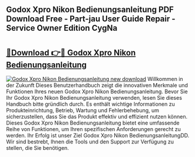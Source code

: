 ## Godox Xpro Nikon Bedienungsanleitung PDF Download Free - Part-jau User Guide Repair - Service Owner Edition CygNa

# <h2><a href="http://df3gxw.blite.top/?on=Godox+Xpro+Nikon+Bedienungsanleitung">🔗Download 👉🔴 Godox Xpro Nikon Bedienungsanleitung</a></h2>

[![Godox Xpro Nikon Bedienungsanleitung new download](https://i.imgur.com/lujVjoI.png)](http://df3gxw.blite.top/?on=Godox+Xpro+Nikon+Bedienungsanleitung)
Willkommen in der Zukunft Dieses Benutzerhandbuch zeigt die innovativen Merkmale und Funktionen Ihres neuen Godox Xpro Nikon Bedienungsanleitung. Bevor Sie Ihr Godox Xpro Nikon Bedienungsanleitung verwenden, lesen Sie dieses Handbuch bitte gründlich durch. Es enthält wichtige Informationen zu Produkteinrichtung, Betrieb, Wartung und Fehlerbehebung, um sicherzustellen, dass Sie das Produkt effektiv und effizient nutzen können. Dieses Godox Xpro Nikon Bedienungsanleitung bietet eine umfassende Reihe von Funktionen, um Ihren spezifischen Anforderungen gerecht zu werden. Ihr Erfolg ist unser Ziel Godox Xpro Nikon BedienungsanleitungDD. Wir sind bestrebt, Ihnen die Tools und den Support zur Verfügung zu stellen, die Sie benötigen.

